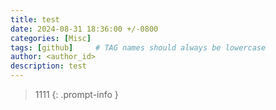```yaml
---
title: test
date: 2024-08-31 18:36:00 +/-0800
categories: [Misc]
tags: [github]     # TAG names should always be lowercase
author: <author_id> 
description: test
---
```


>1111
{: .prompt-info }